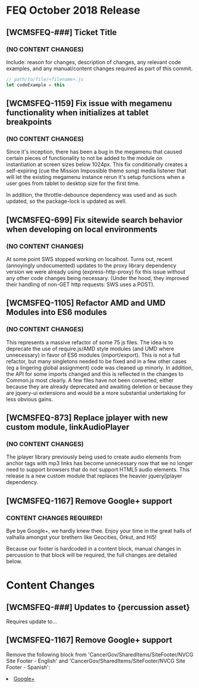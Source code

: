 # FEQ October 2018 Release

## [WCMSFEQ-###] Ticket Title
### (NO CONTENT CHANGES)

Include: reason for changes, description of changes, any relevant code examples, and  any manual/content changes required as part of this commit.

```javascript
// path/to/file/<filename>.js
let codeExample = this
```

## [WCMSFEQ-1159] Fix issue with megamenu functionality when initializes at tablet breakpoints
### (NO CONTENT CHANGES)

Since it's inception, there has been a bug in the megamenu that caused certain pieces of functionality to not be added to the module on instantiation at screen sizes below 1024px. This fix conditionally creates a self-expiring (cue the Mission Impossible theme song) media listener that will let the existing megamenu instance rerun it's setup functions when a user goes from tablet to desktop size for the first time. 

In addition, the throttle-debounce dependency was used and as such updated, so the package-lock is updated as well.

## [WCMSFEQ-699] Fix sitewide search behavior when developing on local environments
### (NO CONTENT CHANGES)

At some point SWS stopped working on localhost. Turns out, recent (annoyingly undocumented) updates to the proxy library dependency version we were already using (express-http-proxy) fix this issue without any other code changes being necessary. (Under the hood, they improved their handling of non-GET http requests: SWS uses a POST). 

## [WCMSFEQ-1105] Refactor AMD and UMD Modules into ES6 modules
### (NO CONTENT CHANGES)

This represents a massive refactor of some 75 js files. The idea is to deprecate the use of require.js/AMD style modules (and UMD where unnecessary) in favor of ES6 modules (import/export). This is not a full refactor, but many singletons needed to be fixed and in a few other cases (eg a lingering global assignment) code was cleaned up minorly. In addition, the API for some imports changed and this is reflected in the changes to Common.js most clearly. A few files have not been converted, either because they are already deprecated and awaiting deletion or because they are jquery-ui extensions and would be a more substantial undertaking for less obvious gains. 

## [WCMSFEQ-873] Replace jplayer with new custom module, linkAudioPlayer
### (NO CONTENT CHANGES)

The jplayer library previously being used to create audio elements from anchor tags with mp3 links has become unnecessary now that we no longer need to support browsers that do not support HTML5 audio elements. This release is a new custom module that replaces the heavier jquery/jplayer dependency.

## [WCMSFEQ-1167] Remove Google+ support
### CONTENT CHANGES REQUIRED!

Bye bye Google+, we hardly knew thee. Enjoy your time in the great halls of valhalla amongst your brethern like Geocities, Orkut, and Hi5!

Because our footer is hardcoded in a content block, manual changes in percussion to that block will be required, the full changes are detailed below.

# Content Changes

## [WCMSFEQ-###] Updates to {percussion asset}

Requires update to...

## [WCMSFEQ-1167] Remove Google+ support

Remove the following block from 'CancerGov/SharedItems/SiteFooter/NVCG Site Footer - English' and 'CancerGov/SharedItems/SiteFooter/NVCG Site Footer - Spanish':

<li><a class="googleplus icon" onclick="NCIAnalytics.FooterLink(this, 'Google+');" href="/social-media#google+"> <span class="hidden">Google+</span> </a></li>

